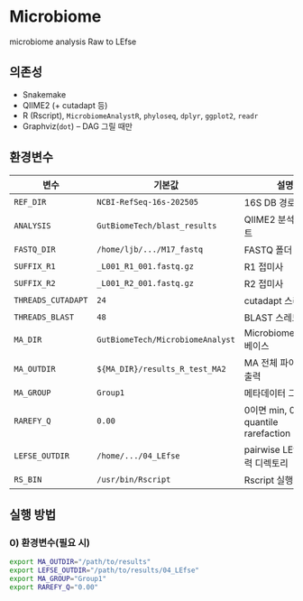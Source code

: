 # Microbiome
microbiome analysis Raw to LEfse

## 의존성
- Snakemake
- QIIME2 (+ cutadapt 등)
- R (Rscript), `MicrobiomeAnalystR`, `phyloseq`, `dplyr`, `ggplot2`, `readr`
- Graphviz(`dot`) – DAG 그릴 때만

## 환경변수
| 변수 | 기본값 | 설명 |
|---|---|---|
| `REF_DIR` | `NCBI-RefSeq-16s-202505` | 16S DB 경로 |
| `ANALYSIS` | `GutBiomeTech/blast_results` | QIIME2 분석 산출 루트 |
| `FASTQ_DIR` | `/home/ljb/.../M17_fastq` | FASTQ 폴더 |
| `SUFFIX_R1` | `_L001_R1_001.fastq.gz` | R1 접미사 |
| `SUFFIX_R2` | `_L001_R2_001.fastq.gz` | R2 접미사 |
| `THREADS_CUTADAPT` | `24` | cutadapt 스레드 |
| `THREADS_BLAST` | `48` | BLAST 스레드 |
| `MA_DIR` | `GutBiomeTech/MicrobiomeAnalyst` | MicrobiomeAnalyst 베이스 |
| `MA_OUTDIR` | `${MA_DIR}/results_R_test_MA2` | MA 전체 파이프라인 출력 |
| `MA_GROUP` | `Group1` | 메타데이터 그룹 열명 |
| `RAREFY_Q` | `0.00` | 0이면 min, 0~1이면 quantile rarefaction |
| `LEFSE_OUTDIR` | `/home/.../04_LEfse` | pairwise LEfSe 출력 디렉토리 |
| `RS_BIN` | `/usr/bin/Rscript` | Rscript 실행파일 |

## 실행 방법

### 0) 환경변수(필요 시)
```bash
export MA_OUTDIR="/path/to/results"
export LEFSE_OUTDIR="/path/to/results/04_LEfse"
export MA_GROUP="Group1"
export RAREFY_Q="0.00"
